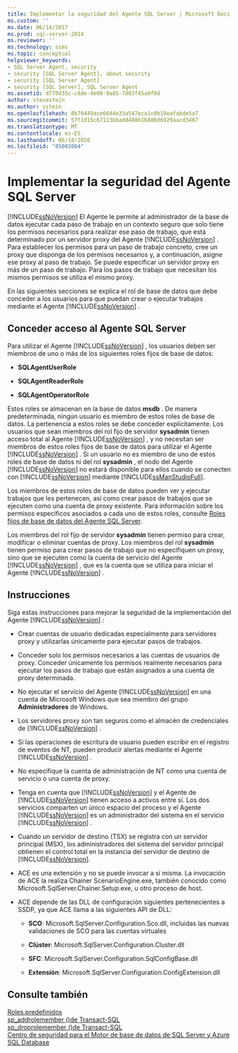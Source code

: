 ```yaml
---
title: Implementar la seguridad del Agente SQL Server | Microsoft Docs
ms.custom: ''
ms.date: 06/14/2017
ms.prod: sql-server-2014
ms.reviewer: ''
ms.technology: ssms
ms.topic: conceptual
helpviewer_keywords:
- SQL Server Agent, security
- security [SQL Server Agent], about security
- security [SQL Server Agent]
- security [SQL Server], SQL Server Agent
ms.assetid: d770d35c-c8de-4e00-9a85-7d03f45a0f0d
author: stevestein
ms.author: sstein
ms.openlocfilehash: 8b70449ace66d4e33a547eca1c0b19eafabde5a7
ms.sourcegitcommit: 57f1d15c67113bbadd40861b886d6929aacd3467
ms.translationtype: MT
ms.contentlocale: es-ES
ms.lasthandoff: 06/18/2020
ms.locfileid: "85002004"
---
```

# <a name="implement-sql-server-agent-security"></a>Implementar la seguridad del Agente SQL Server
  [!INCLUDE[ssNoVersion](../../includes/ssnoversion-md.md)] El Agente le permite al administrador de la base de datos ejecutar cada paso de trabajo en un contexto seguro que solo tiene los permisos necesarios para realizar ese paso de trabajo, que está determinado por un servidor proxy del Agente [!INCLUDE[ssNoVersion](../../includes/ssnoversion-md.md)] . Para establecer los permisos para un paso de trabajo concreto, cree un proxy que disponga de los permisos necesarios y, a continuación, asigne ese proxy al paso de trabajo. Se puede especificar un servidor proxy en más de un paso de trabajo. Para los pasos de trabajo que necesitan los mismos permisos se utiliza el mismo proxy.  
  
 En las siguientes secciones se explica el rol de base de datos que debe conceder a los usuarios para que puedan crear o ejecutar trabajos mediante el Agente [!INCLUDE[ssNoVersion](../../includes/ssnoversion-md.md)] .  
  
## <a name="granting-access-to-sql-server-agent"></a>Conceder acceso al Agente SQL Server  
 Para utilizar el Agente [!INCLUDE[ssNoVersion](../../includes/ssnoversion-md.md)] , los usuarios deben ser miembros de uno o más de los siguientes roles fijos de base de datos:  
  
-   **SQLAgentUserRole**  
  
-   **SQLAgentReaderRole**  
  
-   **SQLAgentOperatorRole**  
  
 Estos roles se almacenan en la base de datos **msdb** . De manera predeterminada, ningún usuario es miembro de estos roles de base de datos. La pertenencia a estos roles se debe conceder explícitamente. Los usuarios que sean miembros del rol fijo de servidor **sysadmin** tienen acceso total al Agente [!INCLUDE[ssNoVersion](../../includes/ssnoversion-md.md)] , y no necesitan ser miembros de estos roles fijos de base de datos para utilizar el Agente [!INCLUDE[ssNoVersion](../../includes/ssnoversion-md.md)] . Si un usuario no es miembro de uno de estos roles de base de datos ni del rol **sysadmin** , el nodo del Agente [!INCLUDE[ssNoVersion](../../includes/ssnoversion-md.md)] no estará disponible para ellos cuando se conecten con [!INCLUDE[ssNoVersion](../../includes/ssnoversion-md.md)] mediante [!INCLUDE[ssManStudioFull](../../includes/ssmanstudiofull-md.md)].  
  
 Los miembros de estos roles de base de datos pueden ver y ejecutar trabajos que les pertenecen, así como crear pasos de trabajos que se ejecuten como una cuenta de proxy existente. Para información sobre los permisos específicos asociados a cada uno de estos roles, consulte [Roles fijos de base de datos del Agente SQL Server](sql-server-agent-fixed-database-roles.md).  
  
 Los miembros del rol fijo de servidor **sysadmin** tienen permiso para crear, modificar o eliminar cuentas de proxy. Los miembros del rol **sysadmin** tienen permiso para crear pasos de trabajo que no especifiquen un proxy, sino que se ejecuten como la cuenta de servicio del Agente [!INCLUDE[ssNoVersion](../../includes/ssnoversion-md.md)] , que es la cuenta que se utiliza para iniciar el Agente [!INCLUDE[ssNoVersion](../../includes/ssnoversion-md.md)] .  
  
## <a name="guidelines"></a>Instrucciones  
 Siga estas instrucciones para mejorar la seguridad de la implementación del Agente [!INCLUDE[ssNoVersion](../../includes/ssnoversion-md.md)] :  
  
-   Crear cuentas de usuario dedicadas especialmente para servidores proxy y utilizarlas únicamente para ejecutar pasos de trabajos.  
  
-   Conceder solo los permisos necesarios a las cuentas de usuarios de proxy. Conceder únicamente los permisos realmente necesarios para ejecutar los pasos de trabajo que están asignados a una cuenta de proxy determinada.  
  
-   No ejecutar el servicio del Agente [!INCLUDE[ssNoVersion](../../includes/ssnoversion-md.md)] en una cuenta de Microsoft Windows que sea miembro del grupo **Administradores** de Windows.  
  
-   Los servidores proxy son tan seguros como el almacén de credenciales de [!INCLUDE[ssNoVersion](../../includes/ssnoversion-md.md)] .  
  
-   Si las operaciones de escritura de usuario pueden escribir en el registro de eventos de NT, pueden producir alertas mediante el Agente [!INCLUDE[ssNoVersion](../../includes/ssnoversion-md.md)] .  
  
-   No especifique la cuenta de administración de NT como una cuenta de servicio o una cuenta de proxy.  
  
-   Tenga en cuenta que [!INCLUDE[ssNoVersion](../../includes/ssnoversion-md.md)] y el Agente de [!INCLUDE[ssNoVersion](../../includes/ssnoversion-md.md)] tienen acceso a activos entre sí. Los dos servicios comparten un único espacio del proceso y el Agente [!INCLUDE[ssNoVersion](../../includes/ssnoversion-md.md)] es un administrador del sistema en el servicio [!INCLUDE[ssNoVersion](../../includes/ssnoversion-md.md)] .  
  
-   Cuando un servidor de destino (TSX) se registra con un servidor principal (MSX), los administradores del sistema del servidor principal obtienen el control total en la instancia del servidor de destino de [!INCLUDE[ssNoVersion](../../includes/ssnoversion-md.md)].  
  
-   ACE es una extensión y no se puede invocar a sí misma. La invocación de ACE la realiza Chainer ScenarioEngine.exe, también conocido como Microsoft.SqlServer.Chainer.Setup.exe, u otro proceso de host.  
  
-   ACE depende de las DLL de configuración siguientes pertenecientes a SSDP, ya que ACE llama a las siguientes API de DLL:  
  
    -   **SCO**: Microsoft.SqlServer.Configuration.Sco.dll, incluidas las nuevas validaciones de SCO para las cuentas virtuales  
  
    -   **Clúster**: Microsoft.SqlServer.Configuration.Cluster.dll  
  
    -   **SFC**: Microsoft.SqlServer.Configuration.SqlConfigBase.dll  
  
    -   **Extensión**: Microsoft.SqlServer.Configuration.ConfigExtension.dll  
  
## <a name="see-also"></a>Consulte también  
 [Roles predefinidos](../../reporting-services/security/role-definitions-predefined-roles.md)   
 [sp_addrolemember &#40;&#41;de Transact-SQL](/sql/relational-databases/system-stored-procedures/sp-addrolemember-transact-sql)   
 [sp_droprolemember &#40;&#41;de Transact-SQL](/sql/relational-databases/system-stored-procedures/sp-droprolemember-transact-sql)   
 [Centro de seguridad para el Motor de base de datos de SQL Server y Azure SQL Database](../../relational-databases/security/security-center-for-sql-server-database-engine-and-azure-sql-database.md)  
  
  
